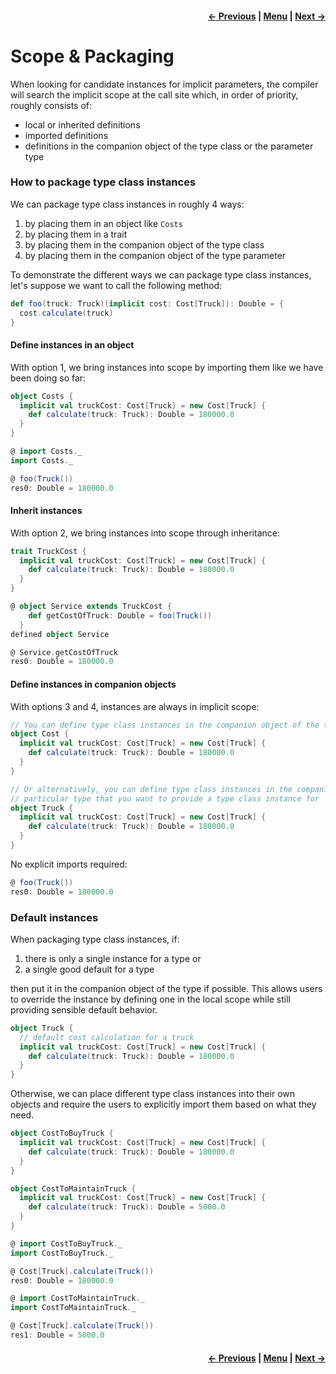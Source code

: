 <h4 align="right">
    <a href="lesson2_5_context_bounds.md">← Previous</a> |
    <a href="../../../../README.md">Menu</a> |
    <a href="lesson2_7_recursive_implicit_resolution.md">Next →</a>
</h4>

<h1>Scope & Packaging</h1>

When looking for candidate instances for implicit parameters, the compiler will search the implicit scope at the call 
site which, in order of priority, roughly consists of:

 - local or inherited definitions
 - imported definitions
 - definitions in the companion object of the type class or the parameter type

<h3>How to package type class instances</h3>

We can package type class instances in roughly 4 ways:

  1. by placing them in an object like `Costs`
  2. by placing them in a trait
  3. by placing them in the companion object of the type class
  4. by placing them in the companion object of the type parameter

To demonstrate the different ways we can package type class instances, let's suppose we want to call the following 
method:

```scala
def foo(truck: Truck)(implicit cost: Cost[Truck]): Double = {
  cost.calculate(truck)
}
```

<h4>Define instances in an object</h4>

With option 1, we bring instances into scope by importing them like we have been doing so far:

```scala
object Costs {
  implicit val truckCost: Cost[Truck] = new Cost[Truck] {
    def calculate(truck: Truck): Double = 180000.0
  }
}
```

```scala
@ import Costs._
import Costs._

@ foo(Truck())
res0: Double = 180000.0
```

<h4>Inherit instances</h4>

With option 2, we bring instances into scope through inheritance:

```scala
trait TruckCost {
  implicit val truckCost: Cost[Truck] = new Cost[Truck] {
    def calculate(truck: Truck): Double = 180000.0
  }
}
```

```scala
@ object Service extends TruckCost {
    def getCostOfTruck: Double = foo(Truck())
  }
defined object Service

@ Service.getCostOfTruck
res0: Double = 180000.0
```

<h4>Define instances in companion objects</h4>

With options 3 and 4, instances are always in implicit scope:

```scala
// You can define type class instances in the companion object of the type class itself
object Cost {
  implicit val truckCost: Cost[Truck] = new Cost[Truck] {
    def calculate(truck: Truck): Double = 180000.0
  }
}

// Or alternatively, you can define type class instances in the companion object of the
// particular type that you want to provide a type class instance for
object Truck {
  implicit val truckCost: Cost[Truck] = new Cost[Truck] {
    def calculate(truck: Truck): Double = 180000.0
  }
}
```

No explicit imports required:
```scala
@ foo(Truck())
res0: Double = 180000.0
```

<h3>Default instances</h3>

When packaging type class instances, if: 
  
  1. there is only a single instance for a type or 
  2. a single good default for a type
  
then put it in the companion object of the type if possible. This allows users to override the instance by defining one 
in the local scope while still providing sensible default behavior.

```scala
object Truck {
  // default cost calculation for a truck
  implicit val truckCost: Cost[Truck] = new Cost[Truck] {
    def calculate(truck: Truck): Double = 180000.0
  }
}
```

Otherwise, we can place different type class instances into their own objects and require the users to explicitly import 
them based on what they need.

```scala
object CostToBuyTruck {
  implicit val truckCost: Cost[Truck] = new Cost[Truck] {
    def calculate(truck: Truck): Double = 180000.0
  }
}

object CostToMaintainTruck {
  implicit val truckCost: Cost[Truck] = new Cost[Truck] {
    def calculate(truck: Truck): Double = 5000.0
  }
}
```

```scala
@ import CostToBuyTruck._
import CostToBuyTruck._

@ Cost[Truck].calculate(Truck())
res0: Double = 180000.0
```

```scala
@ import CostToMaintainTruck._
import CostToMaintainTruck._

@ Cost[Truck].calculate(Truck())
res1: Double = 5000.0
```

<h4 align="right">
    <a href="lesson2_5_context_bounds.md">← Previous</a> |
    <a href="../../../../README.md">Menu</a> |
    <a href="lesson2_7_recursive_implicit_resolution.md">Next →</a>
</h4>